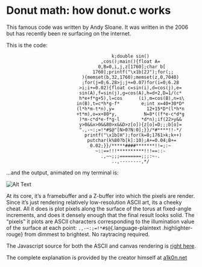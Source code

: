 
Donut math: how donut.c works
=============================

This famous code was written by Andy Sloane.
It was written in the 2006 but has recently been re surfacing on the internet.

This is the code:

``` {style="font-size: 10pt;"}
                                       k;double sin()
                                   ,cos();main(){float A=
                                  0,B=0,i,j,z[1760];char b[
                                1760];printf("\x1b[2J");for(;;
                            ){memset(b,32,1760);memset(z,0,7040)
                            ;for(j=0;6.28>j;j+=0.07)for(i=0;6.28
                           >i;i+=0.02){float c=sin(i),d=cos(j),e=
                           sin(A),f=sin(j),g=cos(A),h=d+2,D=1/(c*
                           h*e+f*g+5),l=cos      (i),m=cos(B),n=s\
                          in(B),t=c*h*g-f*        e;int x=40+30*D*
                          (l*h*m-t*n),y=            12+15*D*(l*h*n
                          +t*m),o=x+80*y,          N=8*((f*e-c*d*g
                           )*m-c*d*e-f*g-l        *d*n);if(22>y&&
                           y>0&&x>0&&80>x&&D>z[o]){z[o]=D;;;b[o]=
                           ".,-~:;=!*#$@"[N>0?N:0];}}/*#****!!-*/
                             printf("\x1b[H");for(k=0;1761>k;k++)
                              putchar(k%80?b[k]:10);A+=0.04;B+=
                               0.02;}}/*****####*******!!=;:~
                                 ~::==!!!**********!!!==::-
                                   .,~~;;;========;;;:~-.
                                       ..,--------,*/
```

…and the output, animated on my terminal is:

![Alt Text](https://media.giphy.com/media/4ampCUXWkDITsLmRj9/giphy.gif)

At its core, it’s a framebuffer and a Z-buffer into which the pixels are render. Since it’s just rendering relatively low-resolution ASCII art, its a cheeky
 cheat. All it does is plot pixels along the surface of the
torus at fixed-angle increments, and does it densely enough that the
final result looks solid. The “pixels” it plots are ASCII characters
corresponding to the illumination value of the surface at each point:
`.,-~:;=!*#$@`{.language-plaintext .highlighter-rouge} from dimmest to
brightest. No raytracing required.



The Javascript source for both the ASCII and canvas rendering is [right
here](https://www.a1k0n.net/js/donut.js).

The complete explanation is provided by the creator himself at [a1k0n.net](https://www.a1k0n.net/2011/07/20/donut-math.html)
